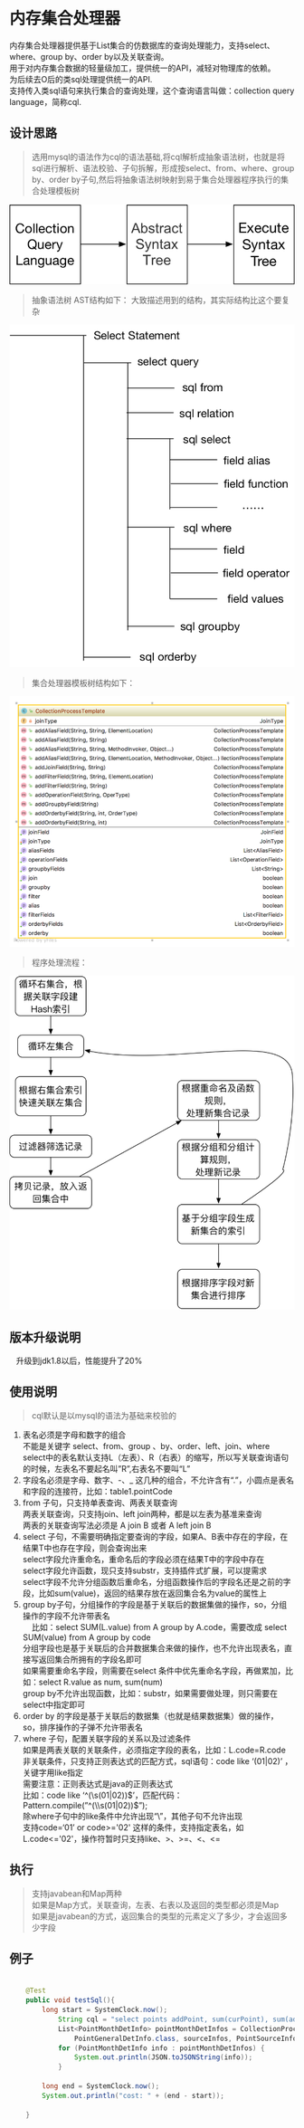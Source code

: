 
内存集合处理器
===

内存集合处理器提供基于List集合的仿数据库的查询处理能力，支持select、where、group by、order by以及关联查询。 <br>
用于对内存集合数据的轻量级加工，提供统一的API，减轻对物理库的依赖。 <br>
为后续去O后的类sql处理提供统一的API. <br>
支持传入类sql语句来执行集合的查询处理，这个查询语言叫做：collection query language，简称cql. <br>

设计思路
---

>选用mysql的语法作为cql的语法基础,将cql解析成抽象语法树，也就是将sql进行解析、语法校验、子句拆解，形成按select、from、where、group by、order by子句,然后将抽象语法树映射到易于集合处理器程序执行的集合处理模板树

![](https://github.com/eva233man/collection-database/blob/master/doc/tree.png)


>抽象语法树 AST结构如下： 大致描述用到的结构，其实际结构比这个要复杂

![](https://github.com/eva233man/collection-database/blob/master/doc/ast.png)


>集合处理器模板树结构如下：

![](https://github.com/eva233man/collection-database/blob/master/doc/template.png)


>程序处理流程：

![](https://github.com/eva233man/collection-database/blob/master/doc/process.png)

版本升级说明
---
    升级到jdk1.8以后，性能提升了20%

使用说明
---
>cql默认是以mysql的语法为基础来校验的
   
   1.	表名必须是字母和数字的组合<br>
        不能是关键字 select、from、group 、by、order、left、join、where<br>
        select中的表名默认支持L（左表）、R（右表）的缩写，所以写关联查询语句的时候，左表名不要起名叫”R”,右表名不要叫“L”<br>
   2.	字段名必须是字母、数字、-、_ 这几种的组合，不允许含有“.”，小圆点是表名和字段的连接符，比如：table1.pointCode<br>
   3.	from 子句，只支持单表查询、两表关联查询<br>
    	两表关联查询，只支持join、left join两种，都是以左表为基准来查询<br>
    	两表的关联查询写法必须是 A join B 或者 A left join B<br>
   4.	select 子句，不需要明确指定要查询的字段，如果A、B表中存在的字段，在结果T中也存在字段，则会查询出来<br>
    	select字段允许重命名，重命名后的字段必须在结果T中的字段中存在<br>
    	select字段允许函数，现只支持substr，支持插件式扩展，可以提需求<br>
    	select字段不允许分组函数后重命名，分组函数操作后的字段名还是之前的字段，比如sum(value)，返回的结果存放在返回集合名为value的属性上<br>
   5.	group by子句，分组操作的字段是基于关联后的数据集做的操作，so，分组操作的字段不允许带表名<br>
    	比如：select SUM(L.value) from A group by A.code，需要改成 select SUM(value) from A group by code<br>
    	分组字段也是基于关联后的合并数据集合来做的操作，也不允许出现表名，直接写返回集合所拥有的字段名即可<br>
    	如果需要重命名字段，则需要在select 条件中优先重命名字段，再做累加，比如：select R.value as num, sum(num)<br>
    	group by不允许出现函数，比如：substr，如果需要做处理，则只需要在select中指定即可<br>
   6.	order by 的字段是基于关联后的数据集（也就是结果数据集）做的操作，so，排序操作的子弹不允许带表名<br>
   7.	where 子句，配置关联字段的关系以及过滤条件<br>
    	如果是两表关联的关联条件，必须指定字段的表名，比如：L.code=R.code<br>
    	非关联条件，只支持正则表达式的匹配方式，sql语句：code like ‘(01|02)’ ，关键字用like指定<br>
                需要注意：正则表达式是java的正则表达式 <br>
                比如：code like ‘^(\\s(01|02))$’，匹配代码：Pattern.compile(”^(\\s(01|02))$”);<br>
                除where子句中的like条件中允许出现“\\”，其他子句不允许出现<br>
    	支持code=‘01’ or code>='02' 这样的条件，支持指定表名，如L.code<='02'，操作符暂时只支持like、>、>=、<、<=  <br>

执行
---
>支持javabean和Map两种<br>
>如果是Map方式，关联查询，左表、右表以及返回的类型都必须是Map<br>
>如果是javabean的方式，返回集合的类型的元素定义了多少，才会返回多少字段<br>


例子
---

```Java

    @Test
    public void testSql(){
        long start = SystemClock.now();
            String cql = "select points addPoint, sum(curPoint), sum(addPoint) from gen left join source where l.pointCode=r.pointCode group by pointCode order by pointCode";
            List<PointMonthDetInfo> pointMonthDetInfos = CollectionProcessor.execute(generalDetInfos,
                PointGeneralDetInfo.class, sourceInfos, PointSourceInfo.class, cql, PointMonthDetInfo.class);
            for (PointMonthDetInfo info : pointMonthDetInfos) {
                System.out.println(JSON.toJSONString(info));
            }
    
        long end = SystemClock.now();
        System.out.println("cost: " + (end - start));
    
    }
```
